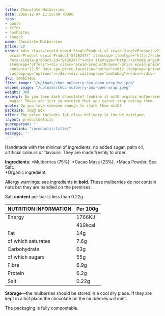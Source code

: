 ```yaml
---
title: Chocolate Mulberries
date: 2016-12-07 11:56:00 +0000
tags:
- quote
- offer
- noshbites
- image2
name: Chocolate Mulberries
price: 10
order: <div class="ecwid ecwid-SingleProduct-v2 ecwid-SingleProduct-v2-bordered ecwid-SingleProduct-v2-centered
  ecwid-Product ecwid-Product-84262477" itemscope itemtype="http://schema.org/Product"
  data-single-product-id="84262477"><div itemtype="http://schema.org/Offer" itemscope
  itemprop="offers"><div class="ecwid-productBrowser-price ecwid-price" itemprop="price"
  content="12.5" data-spw-price-location="button"><div itemprop="priceCurrency" content="GBP"></div></div></div><div
  customprop="options"></div><div customprop="addtobag"></div></div>
sku: cmnbite01
first_image: "/uploads/choc-mulberry-box-open-wrap-bw.jpeg"
second_image: "/uploads/choc-mulberry-box-open-wrap.jpeg"
weight: 300
excerpt: Do you love dark chocolate? Combine it with organic mulberries and you have
  magic! These are just so moreish that you cannot stop eating them.
quote: Do you love someone enough to share them with?
packsize: 300g Box
offer: The price includes 1st class delivery to the UK mainland.
layout: productdetails
quoteperson: ''
permalink: "/products/:title/"
message: ''
---
```


Handmade with the minimal of ingredients, no added sugar, palm oil, artificial colours or flavours. They are made freshly to order.

**Ingredients**: *Mulberries (75%), *Cacao Mass (23%),  *Maca Powder, Sea Salt.  
*Organic ingredient.

Allergy warnings: see ingredients in **bold**. These mulberries do not contain nuts but they are handled on the premises.

Salt **content** per bar is less than 0.22g.


| NUTRITION INFORMATION | Per 100g |
| --------------------- | -------- |
| Energy                | 1766KJ   |
|                       | 419kcal  |
| Fat                   | 14g      |
| of which saturates    | 7.6g     |
| Carbohydrate          | 63g      |
| of which sugars       | 55g      |
| Fibre                 | 6.9g     |
| Protein               | 6.2g     |
| Salt                  | 0.22g    |

**Storage**—the mulberries should be stored in a cool dry place. If they are kept in a hot place the chocolate on the mulberries will melt.

The packaging is fully compostable.

